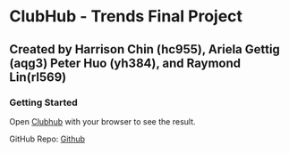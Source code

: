 # ClubHub - Trends Final Project

## Created by Harrison Chin (hc955), Ariela Gettig (aqg3) Peter Huo (yh384), and Raymond Lin(rl569)

### Getting Started

Open [Clubhub](trends-clubhub.vercel.app) with your browser to see the result.

GitHub Repo: [Github](https://github.com/agettig/trends-clubhub)
